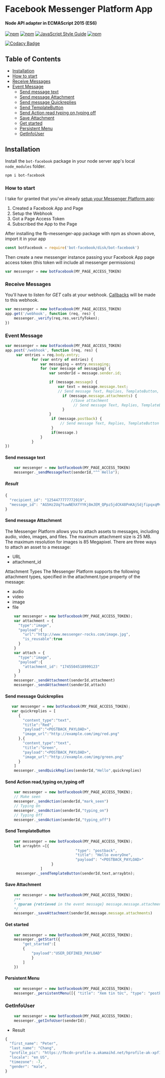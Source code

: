# Facebook Messenger Platform App

#### Node API adapter in ECMAScript 2015 (ES6)

[![npm](https://img.shields.io/npm/v/npm.svg)](https://www.npmjs.com/package/bot-facebook) [![npm](https://img.shields.io/npm/dm/fb-messenger-app.svg)](https://www.npmjs.com/package/bot-facebook) [![JavaScript Style Guide](https://img.shields.io/badge/code%20style-standard-brightgreen.svg)](http://standardjs.com/) [![npm](https://img.shields.io/github/license/mashape/apistatus.svg)](LICENSE)

[![Codacy Badge](https://api.codacy.com/project/badge/Grade/e49cfaf866174e5fa9053cc2e894927f)](https://www.codacy.com/app/charlesaraya/fb-messenger-app?utm_source=github.com&amp;utm_medium=referral&amp;utm_content=charlesaraya/fb-messenger-app&amp;utm_campaign=Badge_Grade)

## Table of Contents

- [Installation](#installation)
- [How to start](#how-to-start)
- [Receive Messages](#receive-messages)
- [Event Message](#event-message)
    * [Send message text](#send-message-text)
    * [Send message Attachment](#send-message-attachment)
    * [Send message Quickreplies](#send-message-quickreplies)
    * [Send TemplateButton](#send-templatebutton)
    * [Send Action read,typing on,typing off](#send-action-readtyping-ontyping-off)
    + [Save Attachment](#save-attachment)
    + [Get started](#get-started)
    + [Persistent Menu](#persistent-menu)
    + [GetInfoUser](#getinfouser)
    
## Installation

Install the `bot-facebook` package in your node server app's local `node_modules` folder.

```bash
npm i bot-facebook
```

### How to start

I take for granted that you've already [setup your Messenger Platform app](https://developers.facebook.com/docs/messenger-platform/quickstart):

1. Created a Facebook App and Page
2. Setup the Webhook
3. Got a Page Access Token
4. Subscribed the App to the Page

After installing the fb-messenger-app package with npm as shown above, import it in your app

```js
const botFacebook = require('bot-facebook/disk/bot-facebook')
```

Then create a new messenger instance passing your Facebook App page access token (this token will include all messenger permissions)

```js
var messenger = new botFacebook(MY_PAGE_ACCESS_TOKEN)
```

### Receive Messages

You'll have to listen for _GET_ calls at your webhook. [Callbacks](https://developers.facebook.com/docs/messenger-platform/webhook-reference#format) will be made to this webhook. 

```js
var messenger = new botFacebook(MY_PAGE_ACCESS_TOKEN)
app.get('/webhook', function (req, res) {
    messenger._verify(req,res,verifyToken);
})
```

### Event Message

```js
var messenger = new botFacebook(MY_PAGE_ACCESS_TOKEN)
app.post('/webhook', function (req, res) {
     var entries = req.body.entry;
            for (var entry of entries) {
                var messaging = entry.messaging;
                for (var message of messaging) {
                    var senderId = message.sender.id;

                    if (message.message) {
                        var text = message.message.text;
                        // Send message Text, Replies, TemplateButton, Action
                          if (message.message.attachments) {
                              //Save attachment 
                               // Send message Text, Replies, TemplateButton, Action
                          }
                    }
                     if (message.postback) {
                         // Send message Text, Replies, TemplateButton ,Action
                     }
                     if(message.)
                }
            }
})
```
#### Send message text

```js
    var messenger = new botFacebook(MY_PAGE_ACCESS_TOKEN)
    messenger._sendMessageText(senderId,"^^ Hello");
```
##### Result
```js
{
  "recipient_id": "1254477777772919",
  "message_id": "AG5Hz2Uq7tuwNEhXfYYKj8mJEM_QPpz5jdCK48PnKAjSdjfipqxqMvK8ma6AC8fplwlqLP_5cgXIbu7I3rBN0P"
}  
```

#### Send message Attachment

The Messenger Platform allows you to attach assets to messages, including audio, video, images, and files. The maximum attachment size is 25 MB. The maximum resolution for images is 85 Megapixel. There are three ways to attach an asset to a message:

+ URL
+ attachment_id

Attachment Types
The Messenger Platform supports the following attachment types, specified in the attachment.type property of the message:

+ audio
+ video
+ image
+ file

```js
    var messenger = new botFacebook(MY_PAGE_ACCESS_TOKEN);
    var attachment = {
      "type":"image", 
      "payload":{
        "url":"http://www.messenger-rocks.com/image.jpg", 
        "is_reusable":true
      }
    }
    var attach = {
      "type":"image", 
      "payload":{
        "attachment_id": "1745504518999123"
      }
    }
    messenger._sendAttachment(senderId,attachment)
    messenger._sendAttachment(senderId,attach)
```

#### Send message Quickreplies

```js
   var messenger = new botFacebook(MY_PAGE_ACCESS_TOKEN);
   var quickreplies = [
      {
        "content_type":"text",
        "title":"Red",
        "payload":"<POSTBACK_PAYLOAD>",
        "image_url":"http://example.com/img/red.png"
      },{
        "content_type":"text",
        "title":"Green",
        "payload":"<POSTBACK_PAYLOAD>",
        "image_url":"http://example.com/img/green.png"
      }
    ]
    messenger._sendQuickReplies(senderId,"Hello",quickreplies)
```
#### Send Action read,typing on,typing off

```js
    var messenger = new botFacebook(MY_PAGE_ACCESS_TOKEN);
    // Make seen
    messenger._sendAction(senderId,"mark_seen")
    // Typing On
    messenger._sendAction(senderId,"typing_on")
    // Typing Off
    messenger._sendAction(senderId,"typing_off")
```
#### Send TemplateButton

```js
    var messenger = new botFacebook(MY_PAGE_ACCESS_TOKEN);
    let arraybtn =[{
                                "type": "postback",
                                "title": "Hello everyOne",
                                "payload": "<POSTBACK_PAYLOAD>"
                     }
                ]
     messenger._sendTemplateButton(senderId,text,arraybtn);
```

#### Save Attachment 

```js
    var messenger = new botFacebook(MY_PAGE_ACCESS_TOKEN);
    /**
    * @param {retrieved in the event message} message.message.attachments
    */
    messenger._saveAttachment(senderId,message.message.attachments)
```
#### Get started

```js
    var messenger = new botFacebook(MY_PAGE_ACCESS_TOKEN);
    messenger._getStart({
        "get_started":[
        {
            "payload":"USER_DEFINED_PAYLOAD"
            }
        ]
    })
```

#### Persistent Menu

```js
    var messenger = new botFacebook(MY_PAGE_ACCESS_TOKEN);
    messenger._persistentMenu([{ "title": "Xem tin tức", "type": "postback", "payload": "<POSTBACK_PAYLOAD>" }]);
```

### GetInfoUser

```js
    var messenger = new botFacebook(MY_PAGE_ACCESS_TOKEN);
    messenger._getInfoUser(senderId);
```
+ Result
```js
{
  "first_name": "Peter",
  "last_name": "Chang",
  "profile_pic": "https://fbcdn-profile-a.akamaihd.net/hprofile-ak-xpf1/v/t1.0-1/p200x200/13055603_10105219398495383_8237637584159975445_n.jpg?oh=1d241d4b6d4dac50eaf9bb73288ea192&oe=57AF5C03&__gda__=1470213755_ab17c8c8e3a0a447fed3f272fa2179ce",
  "locale": "en_US",
  "timezone": -7,
  "gender": "male",
}
```
